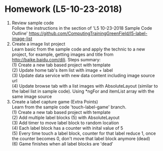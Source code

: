# Homework (L5-10-23-2018)
1. Review sample code  
   Follow the instructions in the section of 'L5 10-23-2018 Sample Code Outline' https://github.com/ComputingTrainingGreenField/l5-label-image-list
2. Create a image list project   
   Learn basic from the sample code and apply the technic to a new project, for example, getting images and title from http://baike.baidu.com/dili. Steps summary:  
   (1) Create a new tab based project with template  
   (2) Update home tab's item list with image + label  
   (3) Update data service with new data content including image source url  
   (4) Update browse tab with a list images with AbsoluteLayout (similar to the label list in sample code). Using *ngFor and itemList array with the same image source
3. Create a label capture game (Extra Points)  
   Learn from the sample code 'touch-label-game' branch.  
   (1) Create a new tab based project with template  
   (2) Add multiple label blocks (5) with AbsoluteLayout  
   (3) Add timer to move label block to random location  
   (4) Each label block has a counter with inital value of 5  
   (5) Every time touch a label block, counter for that label reduce 1, once the counter becomes 0, don't move that label block anymore (dead)  
   (6) Game finishes when all label blocks are 'dead'
   